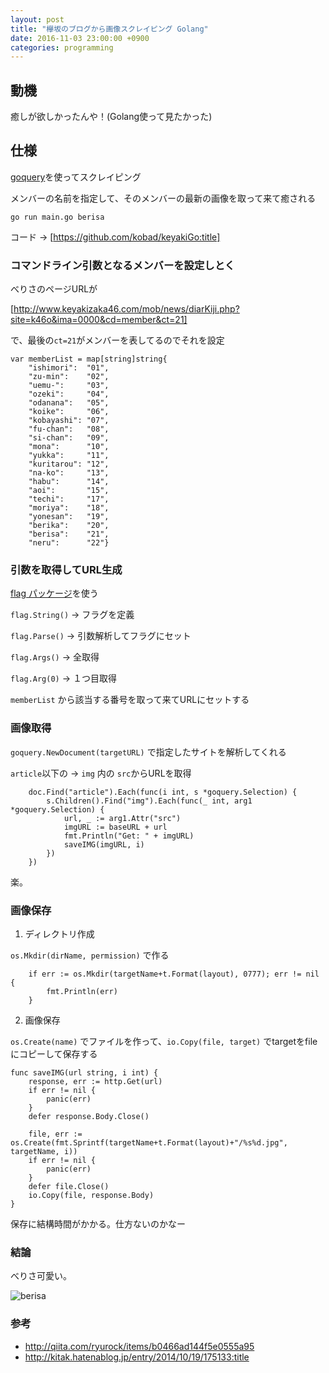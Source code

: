 ```yaml
---
layout: post
title: "欅坂のブログから画像スクレイピング Golang"
date: 2016-11-03 23:00:00 +0900
categories: programming
---
```


## 動機

癒しが欲しかったんや！(Golang使って見たかった)

## 仕様

[goquery](https://github.com/PuerkitoBio/goquery)を使ってスクレイピング

メンバーの名前を指定して、そのメンバーの最新の画像を取って来て癒される

`go run main.go berisa`

コード ->  [https://github.com/kobad/keyakiGo:title]

### コマンドライン引数となるメンバーを設定しとく

べりさのページURLが

[http://www.keyakizaka46.com/mob/news/diarKiji.php?site=k46o&ima=0000&cd=member&ct=21]

で、最後の`ct=21`がメンバーを表してるのでそれを設定


```
var memberList = map[string]string{
	"ishimori":  "01",
	"zu-min":    "02",
	"uemu-":     "03",
	"ozeki":     "04",
	"odanana":   "05",
	"koike":     "06",
	"kobayashi": "07",
	"fu-chan":   "08",
	"si-chan":   "09",
	"mona":      "10",
	"yukka":     "11",
	"kuritarou": "12",
	"na-ko":     "13",
	"habu":      "14",
	"aoi":       "15",
	"techi":     "17",
	"moriya":    "18",
	"yonesan":   "19",
	"berika":    "20",
	"berisa":    "21",
	"neru":      "22"}
```

### 引数を取得してURL生成

[flag パッケージ](http://golang.jp/pkg/flag)を使う

`flag.String()` -> フラグを定義

`flag.Parse()`  -> 引数解析してフラグにセット

`flag.Args()` -> 全取得

`flag.Arg(0)` -> １つ目取得

`memberList` から該当する番号を取って来てURLにセットする

###  画像取得

`goquery.NewDocument(targetURL)` で指定したサイトを解析してくれる

`article`以下の -> `img` 内の `src`からURLを取得

```
	doc.Find("article").Each(func(i int, s *goquery.Selection) {
		s.Children().Find("img").Each(func(_ int, arg1 *goquery.Selection) {
			url, _ := arg1.Attr("src")
			imgURL := baseURL + url
			fmt.Println("Get: " + imgURL)
			saveIMG(imgURL, i)
		})
	})
```

楽。

### 画像保存

1. ディレクトリ作成

`os.Mkdir(dirName, permission)` で作る


```
	if err := os.Mkdir(targetName+t.Format(layout), 0777); err != nil {
		fmt.Println(err)
	}
```

2. 画像保存

`os.Create(name)` でファイルを作って、`io.Copy(file, target)` でtargetをfileにコピーして保存する

```
func saveIMG(url string, i int) {
	response, err := http.Get(url)
	if err != nil {
		panic(err)
	}
	defer response.Body.Close()

	file, err := os.Create(fmt.Sprintf(targetName+t.Format(layout)+"/%s%d.jpg", targetName, i))
	if err != nil {
		panic(err)
	}
	defer file.Close()
	io.Copy(file, response.Body)
}
```

保存に結構時間がかかる。仕方ないのかなー

### 結論

べりさ可愛い。

![berisa](http://kobadlve.github.io/images/berisa.jpg)

### 参考

* http://qiita.com/ryurock/items/b0466ad144f5e0555a95
* http://kitak.hatenablog.jp/entry/2014/10/19/175133:title
